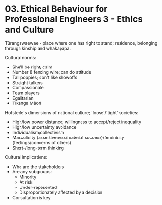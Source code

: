 # 03. Ethical Behaviour for Professional Engineers 3 - Ethics and Culture

Tūrangawaewae - place where one has right to stand; residence, belonging through kinship and whakapapa.

Cultural norms:

- She'll be right; calm
- Number 8 fencing wire; can do attitude
- Tall poppies; don't like showoffs
- Straight talkers
- Compassionate
- Team players
- Egalitarian
- Tikanga Māori

Hofstede's dimensions of national culture; 'loose'/'tight' societies:

- High/low power distance; willingness to accept/reject inequality
- High/low uncertainty avoidance
- Individualism/collectivism
- Masculinity (assertiveness/material success)/femininity (feelings/concerns of others)
- Short-/long-term thinking

Cultural implications:

- Who are the stakeholders
- Are any subgroups:
  - Minority
  - At risk
  - Under-repesented
  - Disproportionately affected by a decision
- Consultation is key

